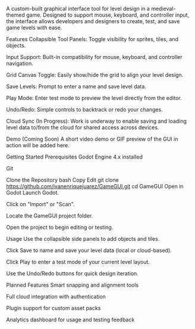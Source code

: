 A custom-built graphical interface tool for level design in a medieval-themed game. Designed to support mouse, keyboard, and controller input, the interface allows developers and designers to create, test, and save game levels with ease.

Features
 Collapsible Tool Panels: Toggle visibility for sprites, tiles, and objects.

 Input Support: Built-in compatibility for mouse, keyboard, and controller navigation.

 Grid Canvas Toggle: Easily show/hide the grid to align your level design.

 Save Levels: Prompt to enter a name and save level data.

 Play Mode: Enter test mode to preview the level directly from the editor.

 Undo/Redo: Simple controls to backtrack or redo your changes.

 Cloud Sync (In Progress): Work is underway to enable saving and loading level data to/from the cloud for shared access across devices.

Demo (Coming Soon)
A short video demo or GIF preview of the GUI in action will be added here.

Getting Started
Prerequisites
Godot Engine 4.x installed

Git

Clone the Repository
bash
Copy
Edit
git clone https://github.com/ivanenriquejuarez/GameGUI.git
cd GameGUI
Open in Godot
Launch Godot.

Click on "Import" or "Scan".

Locate the GameGUI project folder.

Open the project to begin editing or testing.

Usage
Use the collapsible side panels to add objects and tiles.

Click Save to name and save your level data (local or cloud-based).

Click Play to enter a test mode of your current level layout.

Use the Undo/Redo buttons for quick design iteration.

Planned Features
 Smart snapping and alignment tools

 Full cloud integration with authentication

 Plugin support for custom asset packs

 Analytics dashboard for usage and testing feedback

